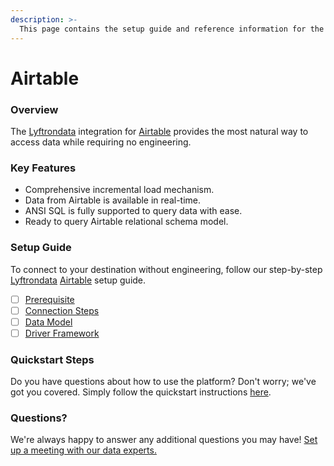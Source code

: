 ```yaml
---
description: >-
  This page contains the setup guide and reference information for the Airtable source connector.
---
```


# Airtable

### Overview

The [Lyftrondata](https://www.lyftrondata.com/) integration for [Airtable](https://www.lyftrondata.com/integration/business-analytics/airtable/) provides the most natural way to access data while requiring no engineering.

### Key Features

* Comprehensive incremental load mechanism.
* Data from Airtable is available in real-time.&#x20;
* ANSI SQL is fully supported to query data with ease.
* Ready to query Airtable relational schema model.

### Setup Guide

To connect to your destination without engineering, follow our step-by-step [Lyftrondata](https://www.lyftrondata.com/)  [Airtable](https://www.lyftrondata.com/integration/business-analytics/airtable/) setup guide.

* [ ] [Prerequisite](prerequisite.md)
* [ ] [Connection Steps](connection-steps.md)
* [ ] [Data Model](data-model/erd.md)
* [ ] [Driver Framework](driver-framework/)

### Quickstart Steps

Do you have questions about how to use the platform? Don't worry; we've got you covered. Simply follow the quickstart instructions [here](../README.md).

### Questions? <a href="#questions" id="questions"></a>

We're always happy to answer any additional questions you may have! [Set up a meeting with our data experts.](https://www.lyftrondata.com/book-a-meeting/)

